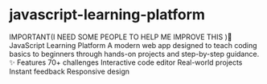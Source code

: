 # javascript-learning-platform
IMPORTANT(I NEED SOME PEOPLE TO HELP ME IMPROVE THIS )🚀 JavaScript Learning Platform A modern web app designed to teach coding basics to beginners through hands-on projects and step-by-step guidance.  ✨ Features 70+ challenges Interactive code editor Real-world projects Instant feedback Responsive design
